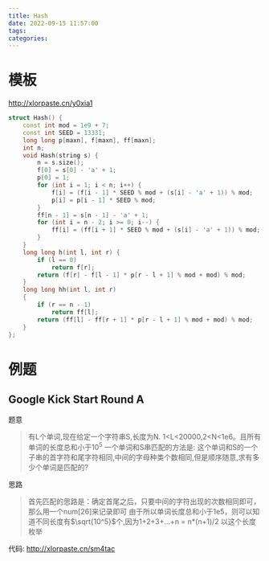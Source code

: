 ```yaml
---
title: Hash
date: 2022-09-15 11:57:00
tags: 
categories: 
---
```

# 模板
http://xlorpaste.cn/y0xia1
```cpp
struct Hash() {
    const int mod = 1e9 + 7;
    const int SEED = 13331;
    long long p[maxn], f[maxn], ff[maxn];
    int n;
    void Hash(string s) {
        n = s.size();
        f[0] = s[0] - 'a' + 1;
        p[0] = 1;
        for (int i = 1; i < n; i++) {
            f[i] = (f[i - 1] * SEED % mod + (s[i] - 'a' + 1)) % mod;
            p[i] = p[i - 1] * SEED % mod;
        }
        ff[n - 1] = s[n - 1] - 'a' + 1;
        for (int i = n - 2; i >= 0; i--) {
            ff[i] = (ff[i + 1] * SEED % mod + (s[i] - 'a' + 1)) % mod;
        }
    }
    long long h(int l, int r) {
        if (l == 0)
            return f[r];
        return (f[r] - f[l - 1] * p[r - l + 1] % mod + mod) % mod;
    }
    long long hh(int l, int r)
    {
        if (r == n - 1)
            return ff[l];
        return (ff[l] - ff[r + 1] * p[r - l + 1] % mod + mod) % mod;
    }
};
```
<!--more-->

# 例题
## Google Kick Start Round A

题意

> 有L个单词,现在给定一个字符串S,长度为N.
> 1<L<20000,2<N<1e6。且所有单词的长度总和小于$10^5$
> 一个单词和S串匹配的方法是: 这个单词和S的一个子串的首字符和尾字符相同,中间的字母种类个数相同,但是顺序随意,求有多少个单词是匹配的?

思路

> 首先匹配的思路是：确定首尾之后，只要中间的字符出现的次数相同即可，那么用一个num[26]来记录即可
> 由于所以单词长度总和小于1e5，则可以知道不同长度有$\sqrt{10^5}$个,因为1+2+3+...+n = n*(n+1)/2
> 以这个长度枚举

代码: http://xlorpaste.cn/sm4tac
